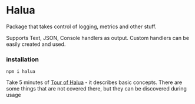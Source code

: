# Halua

Package that takes control of logging, metrics and other stuff.

Supports Text, JSON, Console handlers as output. Custom handlers can be easily created and used.

### installation

```text
npm i halua
```

Take 5 minutes of [Tour of Halua](./docs/tour_of_halua.md) - it describes basic concepts. There are some things that are
not
covered there, but they can be discovered during usage
